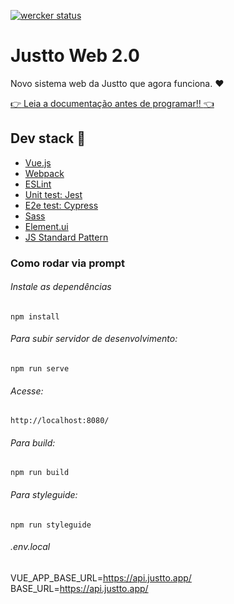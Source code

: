[![wercker status](https://app.wercker.com/status/05b7de415f5b4c9f8fd128edd932c80e/s/ "wercker status")](https://app.wercker.com/project/byKey/05b7de415f5b4c9f8fd128edd932c80e)

# Justto Web 2.0

Novo sistema web da Justto que agora funciona. :heart:

[:point_right: Leia a documentação antes de programar!! :point_left:](https://gitlab.com/Justto/justto-web/wikis/)

## Dev stack :wrench:
- [Vue.js](https://vuejs.org/)
- [Webpack](https://webpack.js.org/)
- [ESLint](https://eslint.org/)
- [Unit test: Jest](https://jestjs.io/)
- [E2e test: Cypress](https://www.cypress.io/)
- [Sass](https://sass-lang.com/)
- [Element.ui](http://element-cn.eleme.io)
- [JS Standard Pattern](https://standardjs.com/)

### Como rodar via prompt

###### Instale as dependências
`npm install`

###### Para subir servidor de desenvolvimento:

`npm run serve`

###### Acesse:

`http://localhost:8080/`

###### Para build:

`npm run build`

###### Para styleguide:

`npm run styleguide`

###### .env.local
VUE_APP_BASE_URL=https://api.justto.app/
BASE_URL=https://api.justto.app/
